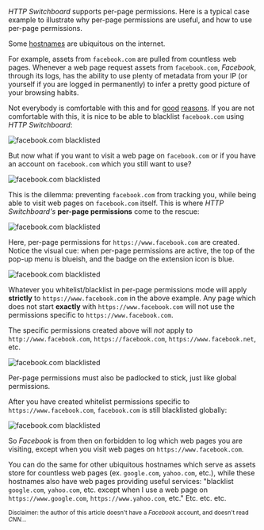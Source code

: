 *HTTP Switchboard* supports per-page permissions. Here is a typical case example to illustrate why per-page permissions are useful, and how to use per-page permissions.

Some [hostnames](https://en.wikipedia.org/wiki/Hostname) are ubiquitous on the internet.

For example, assets from `facebook.com` are pulled from countless web pages. Whenever a web page request assets from `facebook.com`, *Facebook*, through its logs, has the ability to use plenty of metadata from your IP (or yourself if you are logged in permanently) to infer a pretty good picture of your browsing habits.

Not everybody is comfortable with this and for [good](https://www.eff.org/deeplinks/2013/04/disconcerting-details-how-facebook-teams-data-brokers-show-you-targeted-ads) [reasons](http://www.freerepublic.com/focus/f-news/3028819/posts). If you are not comfortable with this, it is nice to be able to blacklist `facebook.com` using *HTTP Switchboard*:

![`facebook.com` blacklisted](https://raw.github.com/gorhill/httpswitchboard/master/doc/img/per-permission-facebook-1.png)

But now what if you want to visit a web page on `facebook.com` or if you have an account on `facebook.com` which you still want to use?

![`facebook.com` blacklisted](https://raw.github.com/gorhill/httpswitchboard/master/doc/img/per-permission-facebook-2.png)

This is the dilemma: preventing `facebook.com` from tracking you, while being able to visit web pages on `facebook.com` itself. This is where *HTTP Switchboard's* **per-page permissions** come to the rescue:

![`facebook.com` blacklisted](https://raw.github.com/gorhill/httpswitchboard/master/doc/img/per-permission-facebook-3.png)

Here, per-page permissions for `https://www.facebook.com` are created. Notice the visual cue: when per-page permissions are active, the top of the pop-up menu is blueish, and the badge on the extension icon is blue.

![`facebook.com` blacklisted](https://raw.github.com/gorhill/httpswitchboard/master/doc/img/per-permission-facebook-4.png)

Whatever you whitelist/blacklist in per-page permissions mode will apply **strictly** to `https://www.facebook.com` in the above example. Any page which does not start **exactly** with `https://www.facebook.com` will not use the permissions specific to `https://www.facebook.com`.

The specific permissions created above will *not* apply to `http://www.facebook.com`, `https://facebook.com`, `https://www.facebook.net`, etc.

![`facebook.com` blacklisted](https://raw.github.com/gorhill/httpswitchboard/master/doc/img/per-permission-facebook-5.png)

Per-page permissions must also be padlocked to stick, just like global permissions.

After you have created whitelist permissions specific to `https://www.facebook.com`, `facebook.com` is still blacklisted globally:

![`facebook.com` blacklisted](https://raw.github.com/gorhill/httpswitchboard/master/doc/img/per-permission-facebook-1.png)

So *Facebook* is from then on forbidden to log which web pages you are visiting, except when you visit web pages on `https://www.facebook.com`.

You can do the same for other ubiquitous hostnames which serve as assets store for countless web pages (ex. `google.com`, `yahoo.com`, etc.), while these hostnames also have web pages providing useful services: "blacklist `google.com`, `yahoo.com`, etc. except when I use a web page on `https://www.google.com`, `https://www.yahoo.com`, etc." Etc. etc. etc.

<sup>Disclaimer: the author of this article doesn't have a *Facebook* account, and doesn't read *CNN*...</sup>